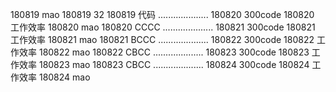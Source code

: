 180819  mao
180819  32
180819  代码
....................
180820  300code
180820  工作效率
180820  mao
180820  CCCC
....................
180821  300code
180821  工作效率
180821  mao
180821  BCCC
....................
180822  300code
180822  工作效率
180822  mao
180822  CBCC
....................
180823  300code
180823  工作效率
180823  mao
180823  CBCC
....................
180824  300code
180824  工作效率
180824  mao

